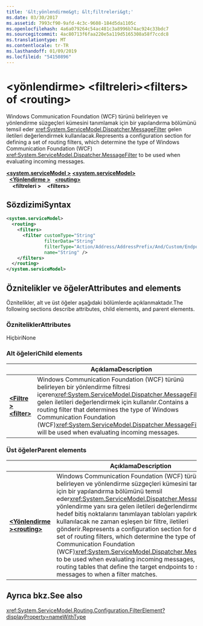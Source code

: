 ```yaml
---
title: '&lt;yönlendirme&gt; &lt;filtreleri&gt;'
ms.date: 03/30/2017
ms.assetid: 7993cf90-9afd-4c3c-9608-184d5da1105c
ms.openlocfilehash: 4a6a079264c54ac481c3a8996b74ac924c33bdc7
ms.sourcegitcommit: 4ac80713f6faa220e5a119d5165308a58f7ccdc8
ms.translationtype: MT
ms.contentlocale: tr-TR
ms.lasthandoff: 01/09/2019
ms.locfileid: "54150896"
---
```

# <a name="ltfiltersgt-of-ltroutinggt"></a><span data-ttu-id="a1f6d-102">&lt;yönlendirme&gt; &lt;filtreleri&gt;</span><span class="sxs-lookup"><span data-stu-id="a1f6d-102">&lt;filters&gt; of &lt;routing&gt;</span></span>

<span data-ttu-id="a1f6d-103">Windows Communication Foundation (WCF) türünü belirleyen ve yönlendirme süzgeçleri kümesini tanımlamak için bir yapılandırma bölümünü temsil eder <xref:System.ServiceModel.Dispatcher.MessageFilter> gelen iletileri değerlendirmek kullanılacak.</span><span class="sxs-lookup"><span data-stu-id="a1f6d-103">Represents a configuration section for defining a set of routing filters, which determine the type of Windows Communication Foundation (WCF) <xref:System.ServiceModel.Dispatcher.MessageFilter> to be used when evaluating incoming messages.</span></span>

<span data-ttu-id="a1f6d-104">[**\<system.serviceModel >**](system-servicemodel.md) </span><span class="sxs-lookup"><span data-stu-id="a1f6d-104">[**\<system.serviceModel>**](system-servicemodel.md) </span></span>  
<span data-ttu-id="a1f6d-105">&nbsp;&nbsp;[**\<Yönlendirme >**](routing.md) </span><span class="sxs-lookup"><span data-stu-id="a1f6d-105">&nbsp;&nbsp;[**\<routing>**](routing.md) </span></span>  
<span data-ttu-id="a1f6d-106">&nbsp;&nbsp;&nbsp;&nbsp;**\<filtreleri >**</span><span class="sxs-lookup"><span data-stu-id="a1f6d-106">&nbsp;&nbsp;&nbsp;&nbsp;**\<filters>**</span></span>
  
## <a name="syntax"></a><span data-ttu-id="a1f6d-107">Sözdizimi</span><span class="sxs-lookup"><span data-stu-id="a1f6d-107">Syntax</span></span>  
  
```xml  
<system.serviceModel>
  <routing>
    <filters>
      <filter customType="String"
              filterData="String"
              filterType="Action/Address/AddressPrefix/And/Custom/Endpoint/MatchAll/XPath"
              name="String" />
    </filters>
  </routing>
</system.serviceModel>
```  
  
## <a name="attributes-and-elements"></a><span data-ttu-id="a1f6d-108">Öznitelikler ve öğeler</span><span class="sxs-lookup"><span data-stu-id="a1f6d-108">Attributes and elements</span></span>

<span data-ttu-id="a1f6d-109">Öznitelikler, alt ve üst öğeler aşağıdaki bölümlerde açıklanmaktadır.</span><span class="sxs-lookup"><span data-stu-id="a1f6d-109">The following sections describe attributes, child elements, and parent elements.</span></span>

### <a name="attributes"></a><span data-ttu-id="a1f6d-110">Öznitelikler</span><span class="sxs-lookup"><span data-stu-id="a1f6d-110">Attributes</span></span>

<span data-ttu-id="a1f6d-111">Hiçbiri</span><span class="sxs-lookup"><span data-stu-id="a1f6d-111">None</span></span>

### <a name="child-elements"></a><span data-ttu-id="a1f6d-112">Alt öğeleri</span><span class="sxs-lookup"><span data-stu-id="a1f6d-112">Child elements</span></span>

|     | <span data-ttu-id="a1f6d-113">Açıklama</span><span class="sxs-lookup"><span data-stu-id="a1f6d-113">Description</span></span> |
| --- | ----------- |
| [<span data-ttu-id="a1f6d-114">**\<Filtre >**</span><span class="sxs-lookup"><span data-stu-id="a1f6d-114">**\<filter>**</span></span>](../../../../../docs/framework/configure-apps/file-schema/wcf/filter.md) | <span data-ttu-id="a1f6d-115">Windows Communication Foundation (WCF) türünü belirleyen bir yönlendirme filtresi içeren<xref:System.ServiceModel.Dispatcher.MessageFilter> gelen iletileri değerlendirmek için kullanılır.</span><span class="sxs-lookup"><span data-stu-id="a1f6d-115">Contains a routing filter that determines the type of Windows Communication Foundation (WCF)<xref:System.ServiceModel.Dispatcher.MessageFilter> will be used when evaluating incoming messages.</span></span> |

### <a name="parent-elements"></a><span data-ttu-id="a1f6d-116">Üst öğeler</span><span class="sxs-lookup"><span data-stu-id="a1f6d-116">Parent elements</span></span>

|     | <span data-ttu-id="a1f6d-117">Açıklama</span><span class="sxs-lookup"><span data-stu-id="a1f6d-117">Description</span></span> |
| --- | ----------- |
| [<span data-ttu-id="a1f6d-118">**\<Yönlendirme >**</span><span class="sxs-lookup"><span data-stu-id="a1f6d-118">**\<routing>**</span></span>](../../../../../docs/framework/configure-apps/file-schema/wcf/routing.md) | <span data-ttu-id="a1f6d-119">Windows Communication Foundation (WCF) türünü belirleyen ve yönlendirme süzgeçleri kümesini tanımlamak için bir yapılandırma bölümünü temsil eder<xref:System.ServiceModel.Dispatcher.MessageFilter> yönlendirme yanı sıra gelen iletileri değerlendirmek için hedef bitiş noktalarını tanımlayan tabloları yapılırken kullanılacak ne zaman eşleşen bir filtre, iletileri gönderir.</span><span class="sxs-lookup"><span data-stu-id="a1f6d-119">Represents a configuration section for defining a set of routing filters, which determine the type of Windows Communication Foundation (WCF)<xref:System.ServiceModel.Dispatcher.MessageFilter> to be used when evaluating incoming messages, as well as routing tables that define the target endpoints to send messages to when a filter matches.</span></span> |

## <a name="see-also"></a><span data-ttu-id="a1f6d-120">Ayrıca bkz.</span><span class="sxs-lookup"><span data-stu-id="a1f6d-120">See also</span></span>

<xref:System.ServiceModel.Routing.Configuration.FilterElement?displayProperty=nameWithType>
